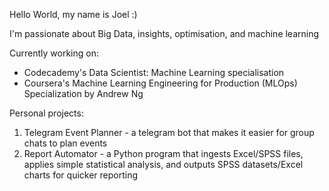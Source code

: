 Hello World, my name is Joel :)

I'm passionate about Big Data, insights, optimisation, and machine learning

Currently working on:
- Codecademy's Data Scientist: Machine Learning specialisation
- Coursera's Machine Learning Engineering for Production (MLOps) Specialization by Andrew Ng

Personal projects:
1) Telegram Event Planner - a telegram bot that makes it easier for group chats to plan events 
2) Report Automator - a Python program that ingests Excel/SPSS files, applies simple statistical analysis, and outputs SPSS datasets/Excel charts for quicker reporting
